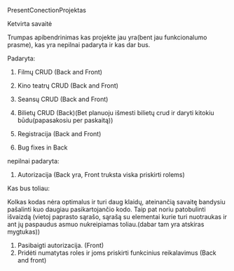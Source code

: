 PresentConectionProjektas

Ketvirta savaitė

Trumpas apibendrinimas kas projekte jau yra(bent jau funkcionalumo prasme), kas yra nepilnai padaryta ir kas dar bus.

Padaryta:

1. Filmų CRUD (Back and Front)
2. Kino teatrų CRUD (Back and Front)
3. Seansų CRUD (Back and Front)
4. Bilietų CRUD (Back)(Bet planuoju išmesti bilietų crud ir daryti kitokiu būdu(papasakosiu per paskaitą))
5. Registracija (Back and Front)

6. Bug fixes in Back

nepilnai padaryta:

1. Autorizacija (Back yra, Front truksta viska priskirti rolems)

Kas bus toliau:

Kolkas kodas nėra optimalus ir turi daug klaidų, ateinančią savaitę bandysiu pašalinti kuo daugiau pasikartojančio kodo.
Taip pat noriu patobulinti išvaizdą 
(vietoj paprasto sąrašo, sąrašą su elementai kurie turi nuotraukas ir ant jų paspaudus asmuo nukreipiamas toliau.(dabar tam yra atskiras mygtukas))

1. Pasibaigti autorizacija. (Front)
2. Pridėti numatytas roles ir joms priskirti funkcinius reikalavimus (Back and front)

